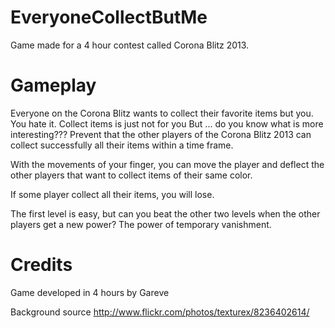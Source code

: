 EveryoneCollectButMe
====================

Game made for a  4 hour contest called Corona Blitz 2013.

Gameplay
========
Everyone on the Corona Blitz wants to collect their favorite
items but you. You hate it. Collect items is just not for you
But ... do you know what is more interesting???
Prevent that the other players of the Corona Blitz 2013
can collect successfully all their items within a time frame.

With the movements of your finger, you can move the player and
deflect the other players that want to collect items of their same color.

If some player collect all their items, you will lose.

The first level is easy, but can you beat the other two levels
when the other players get a new power? The power of temporary vanishment.

Credits
========
Game developed in 4 hours by Gareve

Background source http://www.flickr.com/photos/texturex/8236402614/ 
